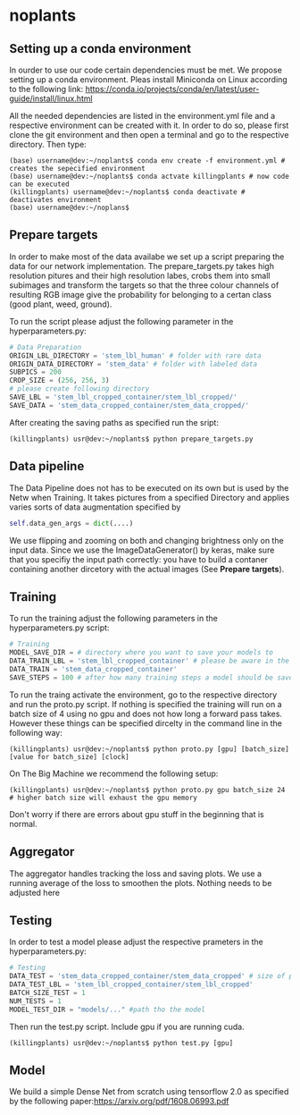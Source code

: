 # noplants

## Setting up a conda environment
In ourder to use our code certain dependencies must be met. We propose setting up a conda environment. 
Pleas install Miniconda on Linux according to the following link: https://conda.io/projects/conda/en/latest/user-guide/install/linux.html

All the needed dependencies are listed in the environment.yml file and a respective environment can be created with it.
In order to do so, please first clone the git environment and then open a terminal and go to the respective directory. Then type:

```console
(base) username@dev:~/noplants$ conda env create -f environment.yml # creates the sepecified environment
(base) username@dev:~/noplants$ conda actvate killingplants # now code can be executed
(killingplants) username@dev:~/noplants$ conda deactivate # deactivates environment
(base) username@dev:~/noplans$
```

## Prepare targets
In order to make most of the data availabe we set up a script preparing the data for our network implementation.
The prepare_targets.py takes high resolution pitures and their high resolution labes, crobs them into small subimages and transform the targets so that the three colour channels of resulting RGB image give the probability for belonging to a certan class (good plant, weed, ground). 

To run the script please adjust the following parameter in the hyperparameters.py: 
```python
# Data Preparation
ORIGIN_LBL_DIRECTORY = 'stem_lbl_human' # folder with rare data
ORIGIN_DATA_DIRECTORY = 'stem_data' # folder with labeled data
SUBPICS = 200
CROP_SIZE = (256, 256, 3)
# please create following directory 
SAVE_LBL = 'stem_lbl_cropped_container/stem_lbl_cropped/' 
SAVE_DATA = 'stem_data_cropped_container/stem_data_cropped/'
```
After creating the saving paths as specified run the sript:
```console
(killingplants) usr@dev:~/noplants$ python prepare_targets.py
```
## Data pipeline
The Data Pipeline does not has to be executed on its own but is used by the Netw when Training. It takes pictures from a specified Directory and applies varies sorts of data augmentation specified by
```python
self.data_gen_args = dict(....)
```
We use flipping and zooming on both and changing brightness only on the input data.
Since we use the ImageDataGenerator() by keras, make sure that you specifiy the input path correctly: you have to build a contaner containing another dircetory with the actual images (See **Prepare targets**).

## Training 
To run the training adjust the following parameters in the hyperparameters.py script:

```python
# Training
MODEL_SAVE_DIR = # directory where you want to save your models to
DATA_TRAIN_LBL = 'stem_lbl_cropped_container' # please be aware in the containes needs to be another folder with the actual data
DATA_TRAIN = 'stem_data_cropped_container'
SAVE_STEPS = 100 # after how many training steps a model should be saved, don't go lower than 100
```
To run the traing activate the environment, go to the respective directory and run the proto.py script. If nothing is specified the training will run on a batch size of 4 using no gpu and does not how long a forward pass takes.
However these things can be specified dircelty in the command line in the following way:

```console
(killingplants) usr@dev:~/noplants$ python proto.py [gpu] [batch_size] [value for batch_size] [clock]
```
On The Big Machine we recommend the following setup:
```console
(killingplants) usr@dev:~/noplants$ python proto.py gpu batch_size 24 # higher batch size will exhaust the gpu memory
```
Don't worry if there are errors about gpu stuff in the beginning that is normal.

## Aggregator
The aggregator handles tracking the loss and saving plots. We use a running average of the loss to smoothen the plots. Nothing needs to be adjusted here 

## Testing 
In order to test a model please adjust the respective prameters in the hyperparameters.py:

``` python
# Testing
DATA_TEST = 'stem_data_cropped_container/stem_data_cropped' # size of pictures doesnt matter, original data usable as well
DATA_TEST_LBL = 'stem_lbl_cropped_container/stem_lbl_cropped'
BATCH_SIZE_TEST = 1
NUM_TESTS = 1
MODEL_TEST_DIR = "models/..." #path tho the model
```
Then run the test.py script. Include gpu if you are running cuda.
```console
(killingplants) usr@dev:~/noplants$ python test.py [gpu]
```

## Model
We build a simple Dense Net from scratch using tensorflow 2.0 as specified by the following paper:https://arxiv.org/pdf/1608.06993.pdf
